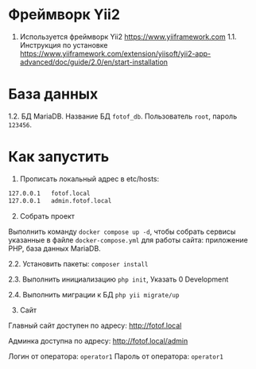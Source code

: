 # Фреймворк Yii2

1. Используется фреймворк Yii2 https://www.yiiframework.com
1.1. Инструкция по установке https://www.yiiframework.com/extension/yiisoft/yii2-app-advanced/doc/guide/2.0/en/start-installation

# База данных
1.2. БД MariaDB. Название БД `fotof_db`. Пользователь `root`, пароль `123456`.

# Как запустить

1. Прописать локальный адрес в etc/hosts:

```bash
127.0.0.1   fotof.local
127.0.0.1   admin.fotof.local
```

2. Собрать проект

Выполнить команду `docker compose up -d`, чтобы собрать сервисы указанные в файле `docker-compose.yml` для работы сайта: приложение PHP, база данных MariaDB.

2.2. Установить пакеты: `composer install`

2.3. Выполнить инициализацию `php init`, Указать 0 Development

2.4. Выполнить миграции к БД `php yii migrate/up`

3. Сайт

Главный сайт доступен по адресу: http://fotof.local

Админка доступна по адресу: http://fotof.local/admin

Логин от оператора: `operator1`
Пароль от оператора: `operator1`